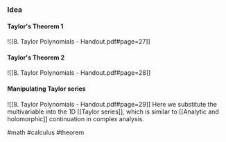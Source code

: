 ### Idea
#### Taylor's Theorem 1
![[8. Taylor Polynomials - Handout.pdf#page=27]]
#### Taylor's Theorem 2
![[8. Taylor Polynomials - Handout.pdf#page=28]]
#### Manipulating Taylor series
![[8. Taylor Polynomials - Handout.pdf#page=29]]
Here we substitute the multivariable into the 1D [[Taylor series]], which is similar to [[Analytic and holomorphic]]  continuation in complex analysis.

#math #calculus #theorem 



